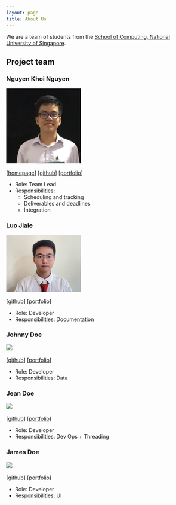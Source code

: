 ```yaml
---
layout: page
title: About Us
---
```


We are a team of students from the [School of Computing, National University of Singapore](http://www.comp.nus.edu.sg).

## Project team

### Nguyen Khoi Nguyen

<img src="images/nknguyenhc.png" width="200px">

[[homepage](https://nknguyenhc.github.io/)]
[[github](https://github.com/nknguyenhc)]
[[portfolio](team/nknguyenhc.md)]

* Role: Team Lead
* Responsibilities:
  * Scheduling and tracking
  * Deliverables and deadlines
  * Integration

### Luo Jiale

<img src="images/singa-pirate.png" width="200px">

[[github](https://github.com/singa-pirate)]
[[portfolio](team/singa-pirate.md)]

* Role: Developer
* Responsibilities: Documentation

### Johnny Doe

<img src="images/johndoe.png" width="200px">

[[github](http://github.com/johndoe)] [[portfolio](team/johndoe.md)]

* Role: Developer
* Responsibilities: Data

### Jean Doe

<img src="images/johndoe.png" width="200px">

[[github](http://github.com/johndoe)]
[[portfolio](team/johndoe.md)]

* Role: Developer
* Responsibilities: Dev Ops + Threading

### James Doe

<img src="images/johndoe.png" width="200px">

[[github](http://github.com/johndoe)]
[[portfolio](team/johndoe.md)]

* Role: Developer
* Responsibilities: UI
